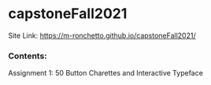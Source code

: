 # capstoneFall2021

Site Link: https://m-ronchetto.github.io/capstoneFall2021/

### Contents:
Assignment 1: 50 Button Charettes and Interactive Typeface
